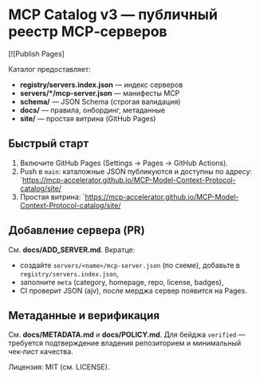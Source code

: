 # MCP Catalog v3 — публичный реестр MCP‑серверов
[![Publish Pages]

Каталог предоставляет:
- **registry/servers.index.json** — индекс серверов
- **servers/*/mcp-server.json** — манифесты MCP
- **schema/** — JSON Schema (строгая валидация)
- **docs/** — правила, онбординг, метаданные
- **site/** — простая витрина (GitHub Pages)

## Быстрый старт
1. Включите GitHub Pages (Settings → Pages → GitHub Actions).
2. Push в `main`: каталожные JSON публикуются и доступны по адресу:
   `https://mcp-accelerator.github.io/MCP-Model-Context-Protocol-catalog/site/
3. Простая витрина: `https://mcp-accelerator.github.io/MCP-Model-Context-Protocol-catalog/site/

## Добавление сервера (PR)
См. **docs/ADD_SERVER.md**. Вкратце:
- создайте `servers/<name>/mcp-server.json` (по схеме), добавьте в `registry/servers.index.json`,
- заполните `meta` (category, homepage, repo, license, badges),
- CI проверит JSON (ajv), после мерджа сервер появится на Pages.

## Метаданные и верификация
См. **docs/METADATA.md** и **docs/POLICY.md**. Для бейджа `verified` — требуется подтверждение владения репозиторием и минимальный чек‑лист качества.

Лицензия: MIT (см. LICENSE).
